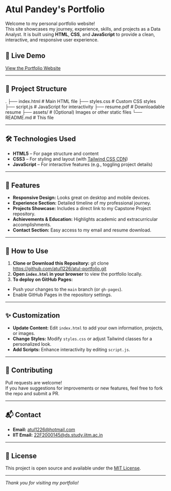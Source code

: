 # Atul Pandey's Portfolio

Welcome to my personal portfolio website!  
This site showcases my journey, experience, skills, and projects as a Data Analyst. It is built using **HTML**, **CSS**, and **JavaScript** to provide a clean, interactive, and responsive user experience.

## 🚀 Live Demo

[View the Portfolio Website](https://atul1226.github.io/atul-portfolio/)

---

## 📂 Project Structure
.
├── index.html # Main HTML file
├── styles.css # Custom CSS styles
├── script.js # JavaScript for interactivity
├── resume.pdf # Downloadable resume
├── assets/ # (Optional) Images or other static files
└── README.md # This file

---

## 🛠️ Technologies Used

- **HTML5** – For page structure and content
- **CSS3** – For styling and layout (with [Tailwind CSS CDN](https://tailwindcss.com/))
- **JavaScript** – For interactive features (e.g., toggling project details)

---

## 📸 Features

- **Responsive Design:** Looks great on desktop and mobile devices.
- **Experience Section:** Detailed timeline of my professional journey.
- **Projects Showcase:** Includes a direct link to my Capstone Project repository.
- **Achievements & Education:** Highlights academic and extracurricular accomplishments.
- **Contact Section:** Easy access to my email and resume download.

---

## 📝 How to Use

1. **Clone or Download this Repository:**
git clone https://github.com/atul1226/atul-portfolio.git
2. **Open `index.html` in your browser** to view the portfolio locally.
3. **To deploy on GitHub Pages:**
- Push your changes to the `main` branch (or `gh-pages`).
- Enable GitHub Pages in the repository settings.

---

## ✨ Customization

- **Update Content:** Edit `index.html` to add your own information, projects, or images.
- **Change Styles:** Modify `styles.css` or adjust Tailwind classes for a personalized look.
- **Add Scripts:** Enhance interactivity by editing `script.js`.

---

## 🤝 Contributing

Pull requests are welcome!  
If you have suggestions for improvements or new features, feel free to fork the repo and submit a PR.

---

## 📬 Contact

- **Email:** [atul1226@hotmail.com](mailto:atul1226@hotmail.com)
- **IIT Email:** [22F2000145@ds.study.iitm.ac.in](mailto:22F2000145@ds.study.iitm.ac.in)

---

## 📄 License

This project is open source and available under the [MIT License](LICENSE).

---

*Thank you for visiting my portfolio!*


